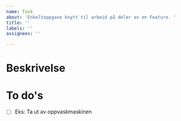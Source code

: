 ```yaml
---
name: Task
about: 'Enkeltoppgave knytt til arbeid på deler av en Feature. '
title: ''
labels: ''
assignees: ''

---
```


# Beskrivelse


# To do's
- [ ] Eks: Ta ut av oppvaskmaskinen